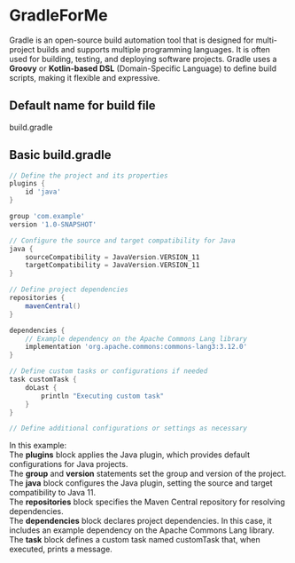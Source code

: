 # GradleForMe
Gradle is an open-source build automation tool that is designed for multi-project builds and supports multiple programming languages. It is often used for building, testing, and deploying software projects. Gradle uses a **Groovy** or **Kotlin-based DSL** (Domain-Specific Language) to define build scripts, making it flexible and expressive.

## Default name for build file 
build.gradle

## Basic build.gradle
```groovy
// Define the project and its properties
plugins {
    id 'java'
}

group 'com.example'
version '1.0-SNAPSHOT'

// Configure the source and target compatibility for Java
java {
    sourceCompatibility = JavaVersion.VERSION_11
    targetCompatibility = JavaVersion.VERSION_11
}

// Define project dependencies
repositories {
    mavenCentral()
}

dependencies {
    // Example dependency on the Apache Commons Lang library
    implementation 'org.apache.commons:commons-lang3:3.12.0'
}

// Define custom tasks or configurations if needed
task customTask {
    doLast {
        println "Executing custom task"
    }
}

// Define additional configurations or settings as necessary

```
In this example:  
The **plugins** block applies the Java plugin, which provides default configurations for Java projects.  
The **group** and **version** statements set the group and version of the project.  
The **java** block configures the Java plugin, setting the source and target compatibility to Java 11.  
The **repositories** block specifies the Maven Central repository for resolving dependencies.  
The **dependencies** block declares project dependencies. In this case, it includes an example dependency on the Apache Commons Lang library.  
The **task** block defines a custom task named customTask that, when executed, prints a message.  
